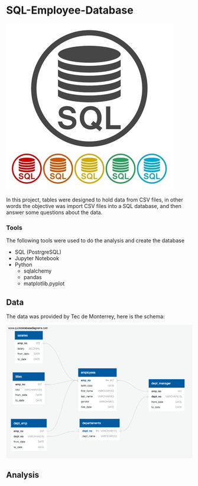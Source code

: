 # SQL-Employee-Database

[![](Img/sql.jpg)]()      

In this project, tables were designed to hold data from CSV files, in other words the objective was import CSV files into a SQL database, and then answer some questions about the data.

### Tools

The following tools were used to do the analysis and create the database

+ SQL (PostrgreSQL)
+ Jupyter Notebook
+ Python
    + sqlalchemy
    + pandas
    + matplotlib.pyplot


## Data

The data was provided by Tec de Monterrey, here is the schema:

[![](Schema/QuickDBD-export.png)]() 


## Analysis